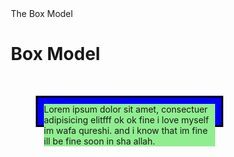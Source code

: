 <!DOCTYPE html>
<html>
<head>
<meta charset="utf-8"
<title>The Box Model</title>
<style>
* {
	box-sizing: border-box;
}

body {
    margin: 0;
    padding: 0;
	background-color: gray;
}
#box {
	background-color: blue;
	padding: 10px;
	border: 3px solid black;
	margin: 40px;
	width: 300px;
	height: 50px;
	margin-top: 50px;  
	overflow: visible;
}
#content {
	background-color: #90EE90; //green
}

h1 {
	margin-bottom: 30px;
}

</style>
</head>
<body>

<h1>Box Model</h1>
<div id= "box">
  <div id= "content"> Lorem ipsum dolor sit amet, consectuer adipisicing elitfff ok ok fine i love myself im wafa qureshi. and i know that im fine ill be fine soon in sha allah.
  </div>
</div>

</body>
</html>
